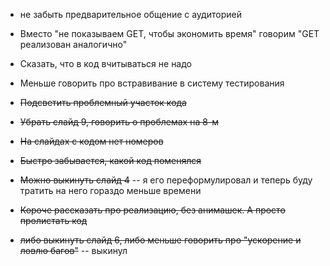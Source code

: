 * не забыть предварительное общение с аудиторией
* Вместо "не показываем GET, чтобы экономить время" говорим "GET реализован аналогично"
* Сказать, что в код вчитываться не надо
* Меньше говорить про встравивание в систему тестирования

* ~~Подсветить проблемный участок кода~~
* ~~Убрать слайд 9, говорить о проблемах на 8-м~~
* ~~На слайдах с кодом нет номеров~~
* ~~Быстро забывается, какой код поменялся~~
* ~~Можно выкинуть слайд 4~~ -- я его переформулировал и теперь буду тратить на него гораздо меньше времени
* ~~Короче рассказать про реализацию, без анимашек. А просто пролистать код~~
* ~~либо выкинуть слайд 6, либо меньше говорить про "ускорение и ловлю багов"~~ -- выкинул
